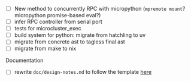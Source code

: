 - [ ] New method to concurrently RPC with micropython (`mpremote mount`? micropython promise-based eval?)
- [ ] infer RPC controller from serial port
- [ ] tests for microcluster_exec
- [ ] build system for python: migrate from hatchling to uv
- [ ] migrate from concrete ast to tagless final ast
- [ ] migrate from make to nix

Documentation
- [ ] rewrite `doc/design-notes.md` to follow the template [here](https://gist.github.com/kinten108101/1436f0545ffba9f40125153aa66fe915)
